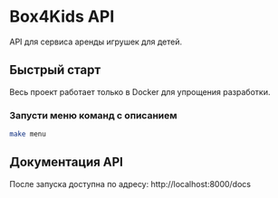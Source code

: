 # Box4Kids API

API для сервиса аренды игрушек для детей.

## Быстрый старт

Весь проект работает только в Docker для упрощения разработки.

### Запусти меню команд с описанием

```bash
make menu
```

## Документация API

После запуска доступна по адресу: http://localhost:8000/docs

